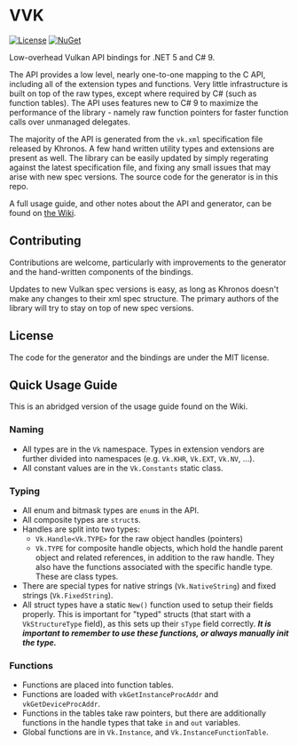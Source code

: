 # VVK

[![License](https://img.shields.io/badge/License-MIT-green)](https://github.com/VegaLib/VVK/blob/master/LICENSE)
[![NuGet](https://img.shields.io/nuget/v/VVK)](https://www.nuget.org/packages/VVK/)

Low-overhead Vulkan API bindings for .NET 5 and C# 9.

The API provides a low level, nearly one-to-one mapping to the C API, including all of the extension types and functions. Very little infrastructure is built on top of the raw types, except where required by C# (such as function tables). The API uses features new to C# 9 to maximize the performance of the library - namely raw function pointers for faster function calls over unmanaged delegates.

The majority of the API is generated from the `vk.xml` specification file released by Khronos. A few hand written utility types and extensions are present as well. The library can be easily updated by simply regerating against the latest specification file, and fixing any small issues that may arise with new spec versions. The source code for the generator is in this repo.

A full usage guide, and other notes about the API and generator, can be found on [the Wiki](https://github.com/VegaLib/VVK/wiki).

## Contributing

Contributions are welcome, particularly with improvements to the generator and the hand-written components of the bindings.

Updates to new Vulkan spec versions is easy, as long as Khronos doesn't make any changes to their xml spec structure. The primary authors of the library will try to stay on top of new spec versions.

## License

The code for the generator and the bindings are under the MIT license.

## Quick Usage Guide

This is an abridged version of the usage guide found on the Wiki.

### Naming

* All types are in the `Vk` namespace. Types in extension vendors are further divided into namespaces (e.g. `Vk.KHR`, `Vk.EXT`, `Vk.NV`, ...).
* All constant values are in the `Vk.Constants` static class.

### Typing

* All enum and bitmask types are `enum`s in the API.
* All composite types are `struct`s.
* Handles are split into two types:
  * `Vk.Handle<Vk.TYPE>` for the raw object handles (pointers)
  * `Vk.TYPE` for composite handle objects, which hold the handle parent object and related references, in addition to the raw handle. They also have the functions associated with the specific handle type. These are class types.
*  There are special types for native strings (`Vk.NativeString`) and fixed strings (`Vk.FixedString`).
* All struct types have a static `New()` function used to setup their fields properly. This is important for "typed" structs (that start with a `VkStructureType` field), as this sets up their `sType` field correctly. ***It is important to remember to use these functions, or always manually init the type.***

### Functions

* Functions are placed into function tables.
* Functions are loaded with `vkGetInstanceProcAddr` and `vkGetDeviceProcAddr`.
* Functions in the tables take raw pointers, but there are additionally functions in the handle types that take `in` and `out` variables.
* Global functions are in `Vk.Instance`, and `Vk.InstanceFunctionTable`.
